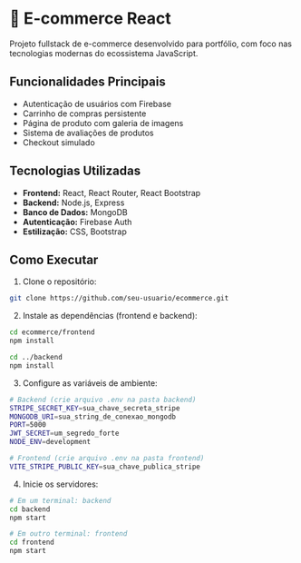 # 🛒 E-commerce React

Projeto fullstack de e-commerce desenvolvido para portfólio, com foco nas tecnologias modernas do ecossistema JavaScript.

## Funcionalidades Principais
- Autenticação de usuários com Firebase
- Carrinho de compras persistente
- Página de produto com galeria de imagens
- Sistema de avaliações de produtos
- Checkout simulado

## Tecnologias Utilizadas
- **Frontend:** React, React Router, React Bootstrap
- **Backend:** Node.js, Express
- **Banco de Dados:** MongoDB
- **Autenticação:** Firebase Auth
- **Estilização:** CSS, Bootstrap

## Como Executar

1. Clone o repositório:
```bash
git clone https://github.com/seu-usuario/ecommerce.git
```

2. Instale as dependências (frontend e backend):
```bash
cd ecommerce/frontend
npm install

cd ../backend
npm install
```

3. Configure as variáveis de ambiente:
```bash
# Backend (crie arquivo .env na pasta backend)
STRIPE_SECRET_KEY=sua_chave_secreta_stripe
MONGODB_URI=sua_string_de_conexao_mongodb
PORT=5000
JWT_SECRET=um_segredo_forte
NODE_ENV=development

# Frontend (crie arquivo .env na pasta frontend)
VITE_STRIPE_PUBLIC_KEY=sua_chave_publica_stripe
```

4. Inicie os servidores:
```bash
# Em um terminal: backend
cd backend
npm start

# Em outro terminal: frontend
cd frontend
npm start
```
